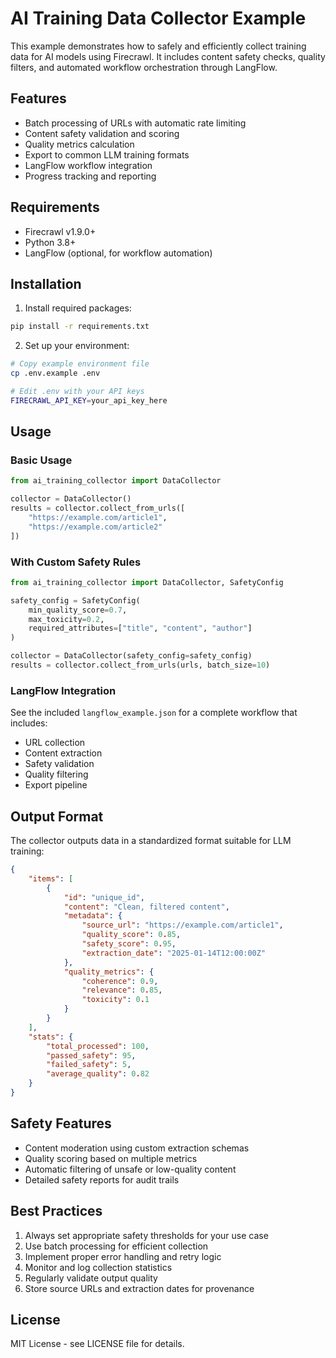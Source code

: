 # AI Training Data Collector Example

This example demonstrates how to safely and efficiently collect training data for AI models using Firecrawl. It includes content safety checks, quality filters, and automated workflow orchestration through LangFlow.

## Features

- Batch processing of URLs with automatic rate limiting
- Content safety validation and scoring
- Quality metrics calculation
- Export to common LLM training formats
- LangFlow workflow integration
- Progress tracking and reporting

## Requirements

- Firecrawl v1.9.0+
- Python 3.8+
- LangFlow (optional, for workflow automation)

## Installation

1. Install required packages:
```bash
pip install -r requirements.txt
```

2. Set up your environment:
```bash
# Copy example environment file
cp .env.example .env

# Edit .env with your API keys
FIRECRAWL_API_KEY=your_api_key_here
```

## Usage

### Basic Usage

```python
from ai_training_collector import DataCollector

collector = DataCollector()
results = collector.collect_from_urls([
    "https://example.com/article1",
    "https://example.com/article2"
])
```

### With Custom Safety Rules

```python
from ai_training_collector import DataCollector, SafetyConfig

safety_config = SafetyConfig(
    min_quality_score=0.7,
    max_toxicity=0.2,
    required_attributes=["title", "content", "author"]
)

collector = DataCollector(safety_config=safety_config)
results = collector.collect_from_urls(urls, batch_size=10)
```

### LangFlow Integration

See the included `langflow_example.json` for a complete workflow that includes:
- URL collection
- Content extraction
- Safety validation
- Quality filtering
- Export pipeline

## Output Format

The collector outputs data in a standardized format suitable for LLM training:

```json
{
    "items": [
        {
            "id": "unique_id",
            "content": "Clean, filtered content",
            "metadata": {
                "source_url": "https://example.com/article1",
                "quality_score": 0.85,
                "safety_score": 0.95,
                "extraction_date": "2025-01-14T12:00:00Z"
            },
            "quality_metrics": {
                "coherence": 0.9,
                "relevance": 0.85,
                "toxicity": 0.1
            }
        }
    ],
    "stats": {
        "total_processed": 100,
        "passed_safety": 95,
        "failed_safety": 5,
        "average_quality": 0.82
    }
}
```

## Safety Features

- Content moderation using custom extraction schemas
- Quality scoring based on multiple metrics
- Automatic filtering of unsafe or low-quality content
- Detailed safety reports for audit trails

## Best Practices

1. Always set appropriate safety thresholds for your use case
2. Use batch processing for efficient collection
3. Implement proper error handling and retry logic
4. Monitor and log collection statistics
5. Regularly validate output quality
6. Store source URLs and extraction dates for provenance

## License

MIT License - see LICENSE file for details.